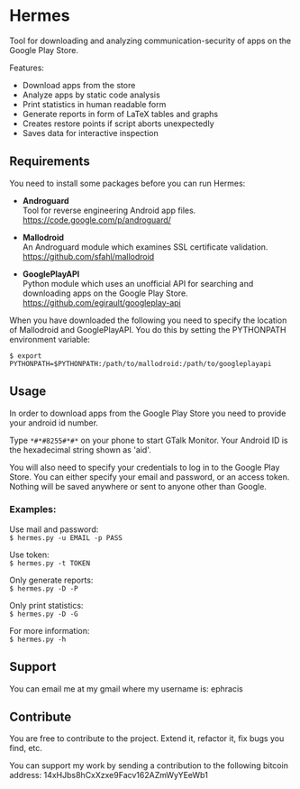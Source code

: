 Hermes
======
Tool for downloading and analyzing communication-security of apps on
the Google Play Store.

Features:
* Download apps from the store
* Analyze apps by static code analysis
* Print statistics in human readable form
* Generate reports in form of LaTeX tables and graphs
* Creates restore points if script aborts unexpectedly
* Saves data for interactive inspection

## Requirements

You need to install some packages before you can run Hermes:

* **Androguard**<br/>
 Tool for reverse engineering Android app files.<br/>
 https://code.google.com/p/androguard/

* **Mallodroid**<br/>
 An Androguard module which examines SSL certificate validation.<br/>
 https://github.com/sfahl/mallodroid

* **GooglePlayAPI**<br/>
 Python module which uses an unofficial API for searching and downloading apps on the Google Play Store.<br/>
 https://github.com/egirault/googleplay-api

When you have downloaded the following you need to specify the location of Mallodroid and GooglePlayAPI. You do this by setting the PYTHONPATH environment variable:

`$ export PYTHONPATH=$PYTHONPATH:/path/to/mallodroid:/path/to/googleplayapi`

## Usage

In order to download apps from the Google Play Store you need
to provide your android id number.

Type `*#*#8255#*#*` on your phone to start GTalk Monitor.
Your Android ID is the hexadecimal string shown as 'aid'.

You will also need to specify your credentials to log in
to the Google Play Store. You can either specify your
email and password, or an access token. Nothing will be saved
anywhere or sent to anyone other than Google.

### Examples:

Use mail and password:<br/>
`$ hermes.py -u EMAIL -p PASS`

Use token:<br/>
`$ hermes.py -t TOKEN`

Only generate reports:<br/>
`$ hermes.py -D -P`

Only print statistics:<br/>
`$ hermes.py -D -G`

For more information:<br/>
`$ hermes.py -h`

## Support

You can email me at my gmail where my username is: ephracis

## Contribute

You are free to contribute to the project. Extend it, refactor it, fix bugs you find, etc.

You can support my work by sending a contribution to the following bitcoin address:
14xHJbs8hCxXzxe9Facv162AZmWyYEeWb1

